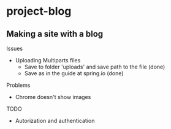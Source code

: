  
# project-blog

## Making a site with a blog

Issues
- Uploading Multiparts files
    - Save to folder 'uploads' and save path to the file (done)
    - Save as in the guide at spring.io (done)
    

Problems
- Chrome doesn't show images

TODO
- Autorization and authentication
